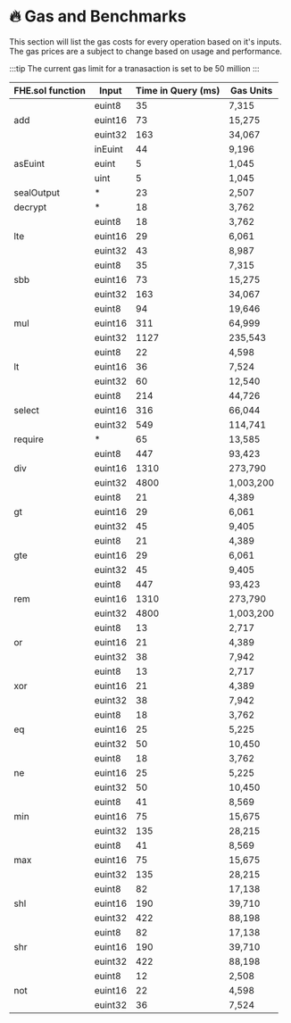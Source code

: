 # 🔥 Gas and Benchmarks

This section will list the gas costs for every operation based on it's inputs.
The gas prices are a subject to change based on usage and performance.

:::tip
The current gas limit for a tranasaction is set to be 50 million
:::

<table>
    <thead>
        <tr>
            <th>FHE.sol function</th>
            <th>Input</th>
            <th>Time in Query (ms)</th>
            <th>Gas Units </th>
        </tr>
    </thead>
    <tbody>
        <tr>
            <td rowspan="3">add</td>
            <td>euint8</td>
            <td>35</td>
            <td>7,315</td>
        </tr>
        <tr>
            <td>euint16</td>
            <td>73</td>
            <td>15,275</td>
        </tr>
        <tr>
            <td>euint32</td>
            <td>163</td>
            <td>34,067</td>
        </tr>
        <tr>
            <td rowspan="3">asEuint</td>
            <td>inEuint</td>
            <td>44</td>
            <td>9,196</td>
        </tr>
        <tr>
            <td>euint</td>
            <td>5</td>
            <td>1,045</td>
        </tr>
        <tr>
            <td>uint</td>
            <td>5</td>
            <td>1,045</td>
        </tr>
        <tr>
            <td>sealOutput</td>
            <td>*</td>
            <td>23</td>
            <td>2,507</td>
        </tr>
        <tr>
            <td>decrypt</td>
            <td>*</td>
            <td>18</td>
            <td>3,762</td>
        </tr>
        <tr>
            <td rowspan="3">lte</td>
            <td>euint8</td>
            <td>18</td>
            <td>3,762</td>
        </tr>
        <tr>
            <td>euint16</td>
            <td>29</td>
            <td>6,061</td>
        </tr>
        <tr>
            <td>euint32</td>
            <td>43</td>
            <td>8,987</td>
        </tr>
         <tr>
            <td rowspan="3">sbb</td>
            <td>euint8</td>
           <td>35</td>
            <td>7,315</td>
        </tr>
        <tr>
            <td>euint16</td>
            <td>73</td>
            <td>15,275</td>
        </tr>
        <tr>
            <td>euint32</td>
            <td>163</td>
            <td>34,067</td>
        </tr>
        <tr>
            <td rowspan="3">mul</td>
            <td>euint8</td>
           <td>94</td>
            <td>19,646</td>
        </tr>
        <tr>
            <td>euint16</td>
            <td>311</td>
            <td>64,999</td>
        </tr>
        <tr>
            <td>euint32</td>
            <td>1127</td>
            <td>235,543</td>
        </tr>
        <tr>
            <td rowspan="3">lt</td>
            <td>euint8</td>
            <td>22</td>
            <td>4,598</td>
        </tr>
        <tr>
            <td>euint16</td>
            <td>36</td>
            <td>7,524</td>
        </tr>
        <tr>
            <td>euint32</td>
            <td>60</td>
            <td>12,540</td>
        </tr>
          <tr>
            <td rowspan="3">select</td>
            <td>euint8</td>
            <td>214</td>
            <td>44,726</td>
        </tr>
        <tr>
            <td>euint16</td>
            <td>316</td>
            <td>66,044</td>
        </tr>
        <tr>
            <td>euint32</td>
            <td>549</td>
            <td>114,741</td>
        </tr>
         <tr>
            <td>require</td>
            <td>*</td>
            <td>65</td>
            <td>13,585</td>
        </tr>
            <tr>
            <td rowspan="3">div</td>
            <td>euint8</td>
            <td>447</td>
            <td>93,423</td>
        </tr>
        <tr>
            <td>euint16</td>
            <td>1310</td>
            <td>273,790</td>
        </tr>
        <tr>
            <td>euint32</td>
            <td>4800</td>
            <td>1,003,200</td>
        </tr>
        <tr>
            <td rowspan="3">gt</td>
            <td>euint8</td>
            <td>21</td>
            <td>4,389</td>
        </tr>
        <tr>
            <td>euint16</td>
            <td>29</td>
            <td>6,061</td>
        </tr>
        <tr>
            <td>euint32</td>
            <td>45</td>
            <td>9,405</td>
        </tr>
          <tr>
            <td rowspan="3">gte</td>
            <td>euint8</td>
            <td>21</td>
            <td>4,389</td>
        </tr>
        <tr>
            <td>euint16</td>
            <td>29</td>
            <td>6,061</td>
        </tr>
        <tr>
            <td>euint32</td>
            <td>45</td>
            <td>9,405</td>
        </tr>
          <tr>
            <td rowspan="3">rem</td>
            <td>euint8</td>
            <td>447</td>
            <td>93,423</td>
        </tr>
        <tr>
            <td>euint16</td>
            <td>1310</td>
            <td>273,790</td>
        </tr>
        <tr>
            <td>euint32</td>
            <td>4800</td>
            <td>1,003,200</td>
        </tr>
         <tr>
            <td rowspan="3">or</td>
            <td>euint8</td>
            <td>13</td>
            <td>2,717</td>
        </tr>
        <tr>
            <td>euint16</td>
            <td>21</td>
            <td>4,389</td>
        </tr>
        <tr>
            <td>euint32</td>
            <td>38</td>
            <td>7,942</td>
        </tr>
            <tr>
            <td rowspan="3">xor</td>
            <td>euint8</td>
            <td>13</td>
            <td>2,717</td>
        </tr>
        <tr>
            <td>euint16</td>
            <td>21</td>
            <td>4,389</td>
        </tr>
        <tr>
            <td>euint32</td>
            <td>38</td>
            <td>7,942</td>
        </tr>
            <tr>
            <td rowspan="3">eq</td>
            <td>euint8</td>
            <td>18</td>
            <td>3,762</td>
        </tr>
        <tr>
            <td>euint16</td>
            <td>25</td>
            <td>5,225</td>
        </tr>
        <tr>
            <td>euint32</td>
            <td>50</td>
            <td>10,450</td>
        </tr>
                <tr>
            <td rowspan="3">ne</td>
            <td>euint8</td>
            <td>18</td>
            <td>3,762</td>
        </tr>
        <tr>
            <td>euint16</td>
            <td>25</td>
            <td>5,225</td>
        </tr>
        <tr>
            <td>euint32</td>
            <td>50</td>
            <td>10,450</td>
        </tr>
                <tr>
            <td rowspan="3">min</td>
            <td>euint8</td>
            <td>41</td>
            <td>8,569</td>
        </tr>
        <tr>
            <td>euint16</td>
            <td>75</td>
            <td>15,675</td>
        </tr>
        <tr>
            <td>euint32</td>
            <td>135</td>
            <td>28,215</td>
        </tr>
                     <tr>
            <td rowspan="3">max</td>
            <td>euint8</td>
            <td>41</td>
            <td>8,569</td>
        </tr>
        <tr>
            <td>euint16</td>
            <td>75</td>
            <td>15,675</td>
        </tr>
        <tr>
            <td>euint32</td>
            <td>135</td>
            <td>28,215</td>
        </tr>
                     <tr>
            <td rowspan="3">shl</td>
            <td>euint8</td>
            <td>82</td>
            <td>17,138</td>
        </tr>
        <tr>
            <td>euint16</td>
            <td>190</td>
            <td>39,710</td>
        </tr>
        <tr>
            <td>euint32</td>
            <td>422</td>
            <td>88,198</td>
        </tr>
              <tr>
            <td rowspan="3">shr</td>
            <td>euint8</td>
            <td>82</td>
            <td>17,138</td>
        </tr>
        <tr>
            <td>euint16</td>
            <td>190</td>
            <td>39,710</td>
        </tr>
        <tr>
            <td>euint32</td>
            <td>422</td>
            <td>88,198</td>
        </tr>
              <tr>
            <td rowspan="3">not</td>
            <td>euint8</td>
            <td>12</td>
            <td>2,508</td>
        </tr>
        <tr>
            <td>euint16</td>
            <td>22</td>
            <td>4,598</td>
        </tr>
        <tr>
            <td>euint32</td>
            <td>36</td>
            <td>7,524</td>
        </tr>
    </tbody>
</table>
